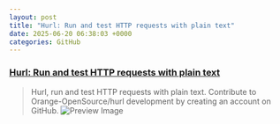```yaml
---
layout: post
title: "Hurl: Run and test HTTP requests with plain text"
date: 2025-06-20 06:38:03 +0000
categories: GitHub
---
```


### [Hurl: Run and test HTTP requests with plain text](https://github.com/Orange-OpenSource/hurl)

> Hurl, run and test HTTP requests with plain text. Contribute to Orange-OpenSource/hurl development by creating an account on GitHub.
![Preview Image](https://opengraph.githubassets.com/ac10265be4f7a3d29e2de3aa5d2143a436aa5f7bb1581ab2495d5d6d9ccae2eb/Orange-OpenSource/hurl)

